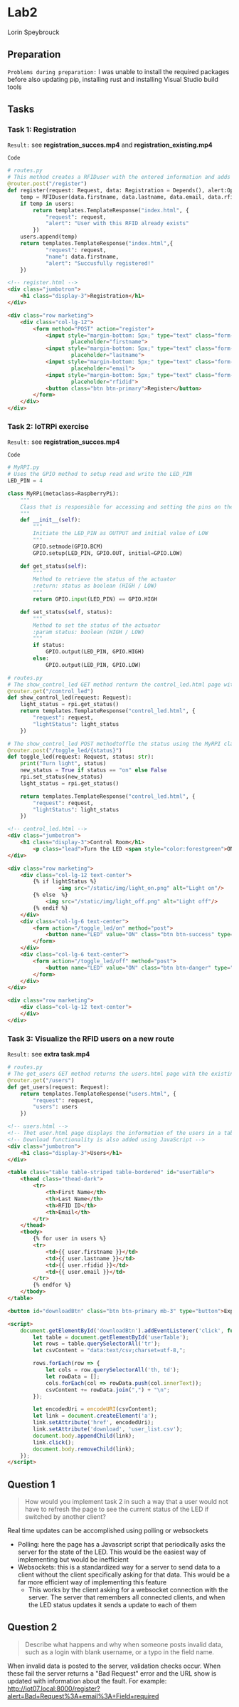 # Lab2
Lorin Speybrouck

## Preparation
`Problems during preparation:` I was unable to install the required packages before also updating pip, installing rust and installing Visual Studio build tools

## Tasks
### Task 1: Registration
`Result:` see __registration_succes.mp4__ and __registration_existing.mp4__

`Code`
```python
# routes.py
# This method creates a RFIDuser with the entered information and adds it to users if it does not exist in there yet, it then returns the user to the index page. When successful it also returns the name and a succes alert. When unsuccessful it says that a user like this already exists
@router.post("/register")
def register(request: Request, data: Registration = Depends(), alert:Optional[str] = None):
    temp = RFIDuser(data.firstname, data.lastname, data.email, data.rfidid)
    if temp in users:
        return templates.TemplateResponse("index.html", {
            "request": request,
            "alert": "User with this RFID already exists"
        })
    users.append(temp)
    return templates.TemplateResponse("index.html",{
            "request": request,
            "name": data.firstname,
            "alert": "Succusfully registered!"
    })
```
```html
<!-- register.html -->
<div class="jumbotron">
	<h1 class="display-3">Registration</h1>
</div>

<div class="row marketing">
	<div class="col-lg-12">
		<form method="POST" action="register">
			<input style="margin-bottom: 5px;" type="text" class="form-control" name="firstname" id="firstname"
					placeholder="firstname">
			<input style="margin-bottom: 5px;" type="text" class="form-control" name="lastname" id="lastname"
					placeholder="lastname">
			<input style="margin-bottom: 5px;" type="text" class="form-control" name="email" id="email"
					placeholder="email">
			<input style="margin-bottom: 5px;" type="text" class="form-control" name="rfidid" id="rfidid"
					placeholder="rfidid">
			<button class="btn btn-primary">Register</button>
		</form>
	</div>
</div>
```

### Task 2: IoTRPi exercise
`Result:` see __registration_succes.mp4__

`Code`
```python
# MyRPI.py
# Uses the GPIO method to setup read and write the LED_PIN
LED_PIN = 4

class MyRPi(metaclass=RaspberryPi):
    """
    Class that is responsible for accessing and setting the pins on the RPi
    """
    def __init__(self):
        """
        Initiate the LED_PIN as OUTPUT and initial value of LOW
        """
        GPIO.setmode(GPIO.BCM)
        GPIO.setup(LED_PIN, GPIO.OUT, initial=GPIO.LOW)

    def get_status(self):
        """
        Method to retrieve the status of the actuator
        :return: status as boolean (HIGH / LOW)
        """
        return GPIO.input(LED_PIN) == GPIO.HIGH

    def set_status(self, status):
        """
        Method to set the status of the actuator
        :param status: boolean (HIGH / LOW)
        """
        if status:
            GPIO.output(LED_PIN, GPIO.HIGH)
        else:
            GPIO.output(LED_PIN, GPIO.LOW)
```
```python
# routes.py
# The show_control_led GET method renturn the control_led.html page with the light status gotten from the MyRPI class
@router.get("/control_led")
def show_control_led(request: Request):
    light_status = rpi.get_status()
    return templates.TemplateResponse("control_led.html", {
        "request": request,
        "lightStatus": light_status
    })

# The show_control_led POST methodtoffle the status using the MyRPI class and return the ontrol_led.html page with the new status
@router.post("/toggle_led/{status}")
def toggle_led(request: Request, status: str):
    print("Turn light", status)
    new_status = True if status == "on" else False
    rpi.set_status(new_status)
    light_status = rpi.get_status()

    return templates.TemplateResponse("control_led.html", {
        "request": request,
        "lightStatus": light_status
    })
```
```html
<!-- control_led.html -->
<div class="jumbotron">
	<h1 class="display-3">Control Room</h1>
		<p class="lead">Turn the LED <span style="color:forestgreen">ON</span> / <span style="color:red">OFF</span> by using the buttons below.</p>
</div>

<div class="row marketing">
	<div class="col-lg-12 text-center">
		{% if lightStatus %}
				<img src="/static/img/light_on.png" alt="Light on"/>
		{% else  %}
			<img src="/static/img/light_off.png" alt="Light off"/>
		{% endif %}
	</div>
	<div class="col-lg-6 text-center">
		<form action="/toggle_led/on" method="post">
			<button name="LED" value="ON" class="btn btn-success" type="submit">Turn the light ON</button>
		</form>
	</div>
	<div class="col-lg-6 text-center">
		<form action="/toggle_led/off" method="post">
			<button name="LED" value="ON" class="btn btn-danger" type="submit">Turn the light OFF</button>
		</form>
	</div>
</div>

<div class="row marketing">
	<div class="col-lg-12 text-center">
	</div>
</div>
```

### Task 3: Visualize the RFID users on a new route
`Result:` see __extra task.mp4__


```python
# routes.py
# The get_users GET method returns the users.html page with the existing users
@router.get("/users")
def get_users(request: Request):
    return templates.TemplateResponse("users.html", {
        "request": request,
        "users": users
    })
```
```html
<!-- users.html -->
<!-- Thet user.html page displays the information of the users in a table using the for loop -->
<!-- Download functionality is also added using JavaScript -->
<div class="jumbotron">
	<h1 class="display-3">Users</h1>
</div>

<table class="table table-striped table-bordered" id="userTable">
	<thead class="thead-dark">
		<tr>
			<th>First Name</th>
			<th>Last Name</th>
			<th>RFID ID</th>
			<th>Email</th>
		</tr>
	</thead>
	<tbody>
		{% for user in users %}
		<tr>
			<td>{{ user.firstname }}</td>
			<td>{{ user.lastname }}</td>
			<td>{{ user.rfidid }}</td>
			<td>{{ user.email }}</td>
		</tr>
		{% endfor %}
	</tbody>
</table>

<button id="downloadBtn" class="btn btn-primary mb-3" type="button">Export users as CSV</button>

<script>
	document.getElementById('downloadBtn').addEventListener('click', function() {
		let table = document.getElementById('userTable');
		let rows = table.querySelectorAll('tr');
		let csvContent = "data:text/csv;charset=utf-8,";

		rows.forEach(row => {
			let cols = row.querySelectorAll('th, td');
			let rowData = [];
			cols.forEach(col => rowData.push(col.innerText));
			csvContent += rowData.join(",") + "\n";
		});

		let encodedUri = encodeURI(csvContent);
		let link = document.createElement('a');
		link.setAttribute('href', encodedUri);
		link.setAttribute('download', 'user_list.csv');
		document.body.appendChild(link);
		link.click();
		document.body.removeChild(link);
	});
</script>
```
## Question 1 
> How would you implement task 2 in such a way that a user would not have to refresh the page to see the current status of the LED if switched by another client?

Real time updates can be accomplished using polling or websockets
- Polling: here the page has a Javascript script that periodically asks the server for the state of the LED. This would be the easiest way of implementing but would be inefficient
- Websockets: this is a standardized way for a server to send data to a client without the client specifically asking for that data. This would be a far more efficient way of implementing this feature
  - This works by the client asking for a websocket connection with the server. The server that remembers all connected clients, and when the LED status updates it sends a update to each of them

## Question 2
> Describe what happens and why when someone posts invalid data, such as a login with blank username, or a typo in the field name.

When invalid data is posted to the server, validation checks occur. When these fail the server returns a "Bad Request" error and the URL show is updated with information about the fault. For example: http://iot07.local:8000/register?alert=Bad+Request%3A+email%3A+Field+required
